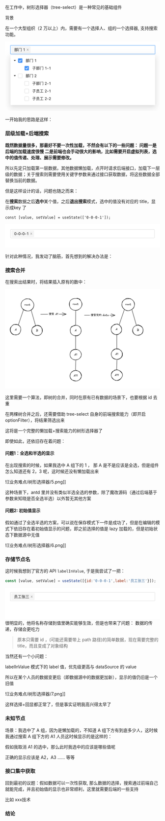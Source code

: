 
在工作中，树形选择器（tree-select）是一种常见的基础组件

背景

在一个大型组织（2 万以上）内，需要有一个选择人、组的一个选择器, 支持搜索功能。

![](./1.png)

一开始我的思路是这样：

### 层级加载+后端搜索

**既然数据量很多，那最好不要一次性加载，不然会有以下的一些问题：
问题一是后端的加载速度很慢
二是前端也会手动很大的影响，比如需要开启虚拟列表，选中的值传递、处理、展示需要修改。**

所以先定只加载第一层数据，其他数据懒加载，点开时请求后端接口，加载下一层级的数据；关于搜索则需要使用关键字参数来通过接口获取数据，将这些数据全部替换当前的数据。

但是这样设计的话，问题也随之而来：

在**搜索**数据之后**选中**某个值，之后**退出搜索**模式，选中的值没有对应的 title，显示成key 了

```JS
const [value, setValue] = useState(['0-0-0-1']);
```

![](./2.png)

针对此种情况，我发动了脑筋，首先想到的解决办法是：

### 搜索合并

在搜索出结果时，将结果插入原有的数中：


![](./4.png)

这里需要一个算法，即树的合并，同时在原有已有数据的场景下，也要根据 id 去重

在两棵树合并之后，还需要借助 tree-select 自身的前端搜索能力（即开启 optionFilter），将结果筛选出来

这将是一个完整的懒加载+搜索能力的树形选择器了

即使如此，还依旧存在着问题：
#### 问题1：全选和半选的显示


在出现搜索的时候，如果我选中 A 组下的 1 ， 那 A 是不是应该是全选，但是组件怎么知道还有 2，3 呢，这时候还没有懒加载出来

![[业务难点/树形选择器/5.png]]


这种场景下，antd 里并没有类似半选全选的参数，除了魔改源码（通过后端基于参数来知晓是否全选半选）以外暂无其他方案

#### 问题2: 初始值显示

假如通过了全选半选的方案，可以说在保存模式下一件是成功了，但是在编辑的模式下依旧存在着初始值显示的问题，即之前选择的值是 lazy 加载的，但是初始状态下数据源中无值

![[业务难点/树形选择器/6.png]]
### 存储节点名

这时候我想到了官方的 API `labelInValue`,  于是我尝试了一把：

```js
const [value, setValue] = useState([{id:'0-0-0-1',label:'员工张三'}]);
```


![](./3.png)
很明显的，他将名称存储到值里确实能够生效，但是也带来了问题：
数据的传递，存储会更吃力

>原本只需要 id ，(可能还需要带上 path 路径)的简单数据，现在需要完整的 title，而且变成了对象结构


当然还有一个小问题：

labelInValue  模式下的 label 值，优先级更高与 dataSource 的 value

所以在某个人员的数据变更后（即数据源中的数据更加新），显示的值仍旧是一个旧值

![[业务难点/树形选择器/7.png]]


这样选择+回显都正常了，但是事实证明我高兴得太早了


###  未知节点

场景：我选中了 A 组，因为是懒加载的，不知道 A 组下方有到底多少人，这时候我通过搜索 A 组下方的 A1 人员这时候显示的是这样的：

假如我取消 A1 的选中，那么此时我选中的应该是哪些值呢

正确的显示应该是 A2，A3 …… 等等



### 接口集中获取

回到最初的议题：假如数据可以一次性获取, 那么数据的选择，搜索通过前端自己就能完成，并且初始值的显示也非常顺利，这里就需要后端的一些支持

比如 xxx技术


### 结论
